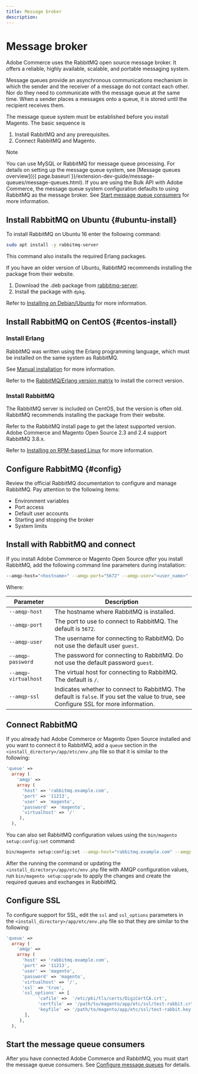 ```yaml
---
title: Message broker
description:
---
```


# Message broker

Adobe Commerce uses the RabbitMQ open source message broker. It offers a reliable, highly available, scalable, and portable messaging system.

Message queues provide an asynchronous communications mechanism in which the sender and the receiver of a message do not contact each other. Nor do they need to communicate with the message queue at the same time. When a sender places a messages onto a queue, it is stored until the recipient receives them.

The message queue system must be established before you install Magento. The basic sequence is

1. Install RabbitMQ and any prerequisites.
1. Connect RabbitMQ and Magento.

>[!NOTE]
>
>You can use MySQL or RabbitMQ for message queue processing. For details on setting up the message queue system, see [Message queues overview]({{ page.baseurl }}/extension-dev-guide/message-queues/message-queues.html). If you are using the Bulk API with Adobe Commerce, the message queue system configuration defaults to using RabbitMQ as the message broker.  See [Start message queue consumers]({{page.baseurl}}/config-guide/mq/manage-message-queues.html#start-message-queue-consumers) for more information.

## Install RabbitMQ on Ubuntu {#ubuntu-install}

To install RabbitMQ on Ubuntu 16 enter the following command:

```bash
sudo apt install -y rabbitmq-server
```

This command also installs the required Erlang packages.

If you have an older version of Ubuntu, RabbitMQ recommends installing the package from their website.

1. Download the .deb package from [rabbitmq-server](https://www.rabbitmq.com/download.html).
1. Install the package with `dpkg`.

Refer to [Installing on Debian/Ubuntu](https://www.rabbitmq.com/install-debian.html) for more information.

## Install RabbitMQ on CentOS {#centos-install}

### Install Erlang

RabbitMQ was written using the Erlang programming language, which must be installed on the same system as RabbitMQ.

See [Manual installation](https://www.erlang-solutions.com/resources/download.html) for more information.

Refer to the [RabbitMQ/Erlang version matrix](https://www.rabbitmq.com/which-erlang.html) to install the correct version.

### Install RabbitMQ

The RabbitMQ server is included on CentOS, but the version is often old. RabbitMQ recommends installing the package from their website.

Refer to the RabbitMQ install page to get the latest supported version. Adobe Commerce and Magento Open Source 2.3 and 2.4 support RabbitMQ 3.8.x.

Refer to [Installing on RPM-based Linux](https://www.rabbitmq.com/install-rpm.html) for more information.

## Configure RabbitMQ {#config}

Review the official RabbitMQ documentation to configure and manage RabbitMQ. Pay attention to the following items:

*  Environment variables
*  Port access
*  Default user accounts
*  Starting and stopping the broker
*  System limits

## Install with RabbitMQ and connect

If you install Adobe Commerce or Magento Open Source _after_ you install RabbitMQ, add the following command line parameters during installation:

```bash
--amqp-host="<hostname>" --amqp-port="5672" --amqp-user="<user_name>" --amqp-password="<password>" --amqp-virtualhost="/"
```

Where:

|Parameter|Description|
|--- |--- |
|`--amqp-host`|The hostname where RabbitMQ is installed.|
|`--amqp-port`|The port to use to connect to RabbitMQ. The default is `5672`.|
|`--amqp-user`|The username for connecting to RabbitMQ. Do not use the default user `guest`.|
|`--amqp-password`|The password for connecting to RabbitMQ. Do not use the default password `guest`.|
|`--amqp-virtualhost`|The virtual host for connecting to RabbitMQ. The default is `/`.
|`--amqp-ssl`|Indicates whether to connect to RabbitMQ. The default is `false`. If you set the value to true, see Configure SSL for more information.|

## Connect RabbitMQ

If you already had Adobe Commerce or Magento Open Source installed and you want to connect it to RabbitMQ, add a `queue` section in the `<install_directory>/app/etc/env.php` file so that it is similar to the following:

```php
'queue' =>
  array (
    'amqp' =>
    array (
      'host' => 'rabbitmq.example.com',
      'port' => '11213',
      'user' => 'magento',
      'password' => 'magento',
      'virtualhost' => '/'
     ),
  ),
```

You can also set RabbitMQ configuration values using the `bin/magento setup:config:set` command:

```bash
bin/magento setup:config:set --amqp-host="rabbitmq.example.com" --amqp-port="11213" --amqp-user="magento" --amqp-password="magento" --amqp-virtualhost="/"
```

After the running the command or updating the `<install_directory>/app/etc/env.php` file with AMQP configuration values, run `bin/magento setup:upgrade` to apply the changes and create the required queues and exchanges in RabbitMQ.

## Configure SSL

To configure support for SSL, edit the `ssl` and `ssl_options` parameters in the `<install_directory>/app/etc/env.php` file so that they are similar to the following:

```php
'queue' =>
  array (
    'amqp' =>
    array (
      'host' => 'rabbitmq.example.com',
      'port' => '11213',
      'user' => 'magento',
      'password' => 'magento',
      'virtualhost' => '/',
      'ssl' => 'true',
      'ssl_options' => [
            'cafile' =>  '/etc/pki/tls/certs/DigiCertCA.crt',
            'certfile' => '/path/to/magento/app/etc/ssl/test-rabbit.crt',
            'keyfile' => '/path/to/magento/app/etc/ssl/test-rabbit.key'
       ],
     ),
  ),
```

## Start the message queue consumers

After you have connected Adobe Commerce and RabbitMQ, you must start the message queue consumers. See [Configure message queues]({{page.baseurl}}/config-guide/mq/manage-message-queues.html#start-message-queue-consumers) for details.
